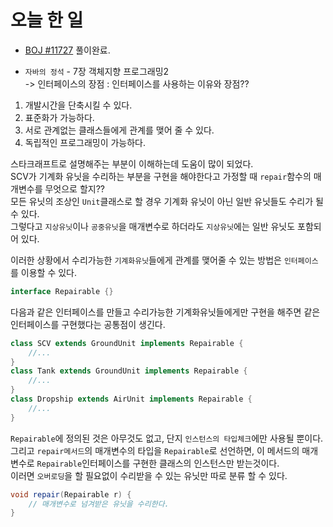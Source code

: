 # 오늘 한 일

* [BOJ #11727](https://www.acmicpc.net/problem/11727) 풀이완료.

* `자바의 정석` - 7장 객체지향 프로그래밍2  
-> 인터페이스의 장점 : 인터페이스를 사용하는 이유와 장점??  

1. 개발시간을 단축시킬 수 있다.  
2. 표준화가 가능하다.  
3. 서로 관계없는 클래스들에게 관계를 맺어 줄 수 있다.  
4. 독립적인 프로그래밍이 가능하다.  

스타크래프트로 설명해주는 부분이 이해하는데 도움이 많이 되었다.  
SCV가 기계화 유닛을 수리하는 부분을 구현을 해야한다고 가정할 때 `repair`함수의 매개변수를 무엇으로 할지??  
모든 유닛의 조상인 `Unit`클래스로 할 경우 기계화 유닛이 아닌 일반 유닛들도 수리가 될 수 있다.  
그렇다고 `지상유닛`이나 `공중유닛`을 매개변수로 하더라도 `지상유닛`에는 일반 유닛도 포함되어 있다.  

이러한 상황에서 수리가능한 `기계화유닛`들에게 관계를 맺어줄 수 있는 방법은 `인터페이스`를 이용할 수 있다.  

```java
interface Repairable {}
```

다음과 같은 인터페이스를 만들고 수리가능한 기계화유닛들에게만 구현을 해주면 같은 인터페이스를 구현했다는 공통점이 생긴다.

```java
class SCV extends GroundUnit implements Repairable {
	//...
}
class Tank extends GroundUnit implements Repairable {
	//...
}
class Dropship extends AirUnit implements Repairable {
	//...
}
```

`Repairable`에 정의된 것은 아무것도 없고, 단지 `인스턴스의 타입체크`에만 사용될 뿐이다.  
그리고 `repair메서드`의 매개변수의 타입을 `Repairable`로 선언하면, 이 메서드의 매개변수로 `Repairable`인터페이스를 구현한 클래스의 인스턴스만 받는것이다.  
이러면 `오버로딩`을 할 필요없이 수리받을 수 있는 유닛만 따로 분류 할 수 있다.

```java
void repair(Repairable r) {
	// 매개변수로 넘겨받은 유닛을 수리한다.
}
```